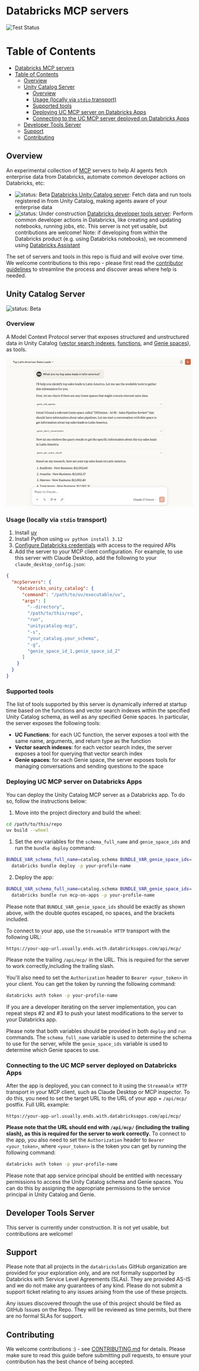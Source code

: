 # Databricks MCP servers

![Test Status](https://github.com/databrickslabs/mcp/actions/workflows/unit_tests.yml/badge.svg)

Table of Contents
=================

- [Databricks MCP servers](#databricks-mcp-servers)
- [Table of Contents](#table-of-contents)
  - [Overview](#overview)
  - [Unity Catalog Server](#unity-catalog-server)
    - [Overview](#overview-1)
    - [Usage (locally via `stdio` transport)](#usage-locally-via-stdio-transport)
    - [Supported tools](#supported-tools)
    - [Deploying UC MCP server on Databricks Apps](#deploying-uc-mcp-server-on-databricks-apps)
    - [Connecting to the UC MCP server deployed on Databricks Apps](#connecting-to-the-uc-mcp-server-deployed-on-databricks-apps)
  - [Developer Tools Server](#developer-tools-server)
  - [Support](#support)
  - [Contributing](#contributing)

## Overview
An experimental collection of [MCP](https://modelcontextprotocol.io/introduction) servers to help AI agents fetch enterprise data from Databricks, automate common developer actions on Databricks, etc:

* ![status: Beta](https://img.shields.io/badge/status-Beta-yellow?style=flat-square&logo=databricks)
  [Databricks Unity Catalog server](#unity-catalog-server): Fetch data and run tools registered in from Unity Catalog, making agents aware of your enterprise data
* ![status: Under construction](https://img.shields.io/badge/status-Under_construction-red?style=flat-square&logo=databricks)
  [Databricks developer tools server](#developer-tools-server): Perform common developer actions in Databricks, like creating and updating notebooks, running jobs, etc. This server is not yet usable, but contributions are welcome! 
  Note: if developing from within the Databricks product (e.g. using Databricks notebooks), we recommend using [Databricks Assistant](https://docs.databricks.com/aws/en/notebooks/databricks-assistant-faq)

The set of servers and tools in this repo is fluid and will evolve over time. We welcome contributions to this repo - please first
read the [contributor guidelines](CONTRIBUTING.md) to streamline the process and discover areas where help is needed.

## Unity Catalog Server

![status: Beta](https://img.shields.io/badge/status-Beta-yellow?style=flat-square&logo=databricks)

### Overview
A Model Context Protocol server that exposes structured and unstructured data in Unity Catalog ([vector search indexes](https://docs.databricks.com/gcp/en/generative-ai/vector-search), [functions](https://docs.databricks.com/aws/en/generative-ai/agent-framework/create-custom-tool), and [Genie spaces](https://docs.databricks.com/aws/en/genie/)), as tools.

<img src="docs/images/demo.png" alt="Demo image" height="400px">

### Usage (locally via `stdio` transport)

1. Install [uv](https://docs.astral.sh/uv/getting-started/installation/)
1. Install Python using `uv python install 3.12`
1. [Configure Databricks credentials](https://docs.databricks.com/aws/en/dev-tools/cli/authentication) with access to the required APIs
1. Add the server to your MCP client configuration. For example, to use this server with Claude Desktop, add the following to your `claude_desktop_config.json`:

```json
{
  "mcpServers": {
    "databricks_unity_catalog": {
      "command": "/path/to/uv/executable/uv",
      "args": [
        "--directory",
        "/path/to/this/repo",
        "run",
        "unitycatalog-mcp",
        "-s",
        "your_catalog.your_schema",
        "-g",
        "genie_space_id_1,genie_space_id_2"
      ]
    }
  }
}
```

### Supported tools

The list of tools supported by this server is dynamically inferred at startup time based on the functions and vector search indexes
within the specified Unity Catalog schema, as well as any specified Genie spaces. In particular, the server exposes
the following tools:

* **UC Functions**: for each UC function, the server exposes a tool with the same name, arguments, and return type as the function
* **Vector search indexes**: for each vector search index, the server exposes a tool for querying that vector search index
* **Genie spaces**: for each Genie space, the server exposes tools for managing conversations and sending questions to the space

### Deploying UC MCP server on Databricks Apps

You can deploy the Unity Catalog MCP server as a Databricks app. To do so, follow the instructions below:

1. Move into the project directory and build the wheel:
```bash
cd /path/to/this/repo
uv build --wheel
```


1. Set the env variables for the `schema_full_name` and `genie_space_ids` and run the `bundle deploy` command:
```bash
BUNDLE_VAR_schema_full_name=catalog.schema BUNDLE_VAR_genie_space_ids=[\"space1\",\"space2\"] \
  databricks bundle deploy -p your-profile-name
```

2. Deploy the app:
```bash
BUNDLE_VAR_schema_full_name=catalog.schema BUNDLE_VAR_genie_space_ids=[\"space1\",\"space2\"] \
  databricks bundle run mcp-on-apps -p your-profile-name
```

Please note that `BUNDLE_VAR_genie_space_ids` should be exactly as shown above, with the double quotes escaped, no spaces, and the brackets included.

To connect to your app, use the `Streamable HTTP` transport with the following URL:
```
https://your-app-url.usually.ends.with.databricksapps.com/api/mcp/
```

Please note the trailing `/api/mcp/` in the URL. This is required for the server to work correctly,including the trailing slash.

You'll also need to set the `Authorization` header to `Bearer <your_token>` in your client. You can get the token by running the following command:
```bash
databricks auth token -p your-profile-name
```


If you are a developer iterating on the server implementation, you can repeat steps #2 and #3 to push your latest modifications to the server to your Databricks app.

Please note that both variables should be provided in both `deploy` and `run` commands. The `schema_full_name` variable is used to determine the schema to use for the server, while the `genie_space_ids` variable is used to determine which Genie spaces to use. 

### Connecting to the UC MCP server deployed on Databricks Apps

After the app is deployed, you can connect to it using the `Streamable HTTP` transport in your MCP client, such as Claude Desktop or MCP inspector.
To do this, you need to set the target URL to the URL of your app + `/api/mcp/` postfix. Full URL example:
```
https://your-app-url.usually.ends.with.databricksapps.com/api/mcp/
```

**Please note that the URL should end with `/api/mcp/` (including the trailing slash), as this is required for the server to work correctly.**
To connect to the app, you also need to set the `Authorization` header to `Bearer <your_token>`, where `<your_token>` is the token you can get by running the following command:

```bash
databricks auth token -p your-profile-name
```

Please note that app service principal should be entitled with necessary permissions to access the Unity Catalog schema and Genie spaces. You can do this by assigning the appropriate permissions to the service principal in Unity Catalog and Genie.

## Developer Tools Server

This server is currently under construction. It is not yet usable, but contributions are welcome!

## Support
Please note that all projects in the `databrickslabs` GitHub organization are provided for your exploration only, and are not formally supported by Databricks with Service Level Agreements (SLAs).  They are provided AS-IS and we do not make any guarantees of any kind.  Please do not submit a support ticket relating to any issues arising from the use of these projects.

Any issues discovered through the use of this project should be filed as GitHub Issues on the Repo.  They will be reviewed as time permits, but there are no formal SLAs for support.

## Contributing

We welcome contributions :) - see [CONTRIBUTING.md](./CONTRIBUTING.md) for details. Please make sure to read this guide before 
submitting pull requests, to ensure your contribution has the best chance of being accepted.

